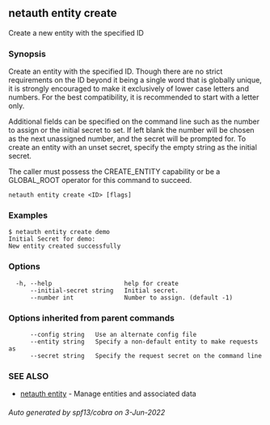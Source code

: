 ## netauth entity create

Create a new entity with the specified ID

### Synopsis


Create an entity with the specified ID.  Though there are no strict
requirements on the ID beyond it being a single word that is globally
unique, it is strongly encouraged to make it exclusively of lower case
letters and numbers.  For the best compatibility, it is recommended to
start with a letter only.

Additional fields can be specified on the command line such as the
number to assign or the initial secret to set.  If left blank the
number will be chosen as the next unassigned number, and the secret
will be prompted for.  To create an entity with an unset secret,
specify the empty string as the initial secret.

The caller must possess the CREATE_ENTITY capability or be a
GLOBAL_ROOT operator for this command to succeed.

```
netauth entity create <ID> [flags]
```

### Examples

```
$ netauth entity create demo
Initial Secret for demo:
New entity created successfully
```

### Options

```
  -h, --help                    help for create
      --initial-secret string   Initial secret.
      --number int              Number to assign. (default -1)
```

### Options inherited from parent commands

```
      --config string   Use an alternate config file
      --entity string   Specify a non-default entity to make requests as
      --secret string   Specify the request secret on the command line
```

### SEE ALSO

* [netauth entity](netauth_entity.md)	 - Manage entities and associated data

###### Auto generated by spf13/cobra on 3-Jun-2022
